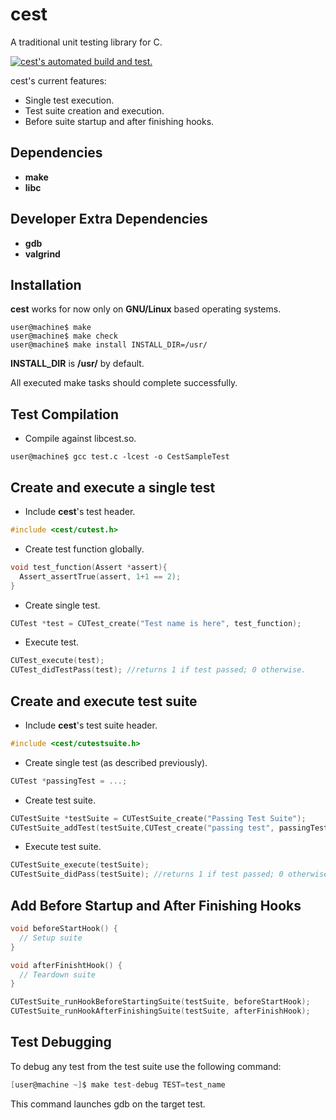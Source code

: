 # cest
A traditional unit testing library for C.

[![cest's automated build and test.](https://travis-ci.com/hadichahine/cest.svg?branch=master)](https://travis-ci.com/hadichahine/cest)

cest's current features:
- Single test execution.
- Test suite creation and execution.
- Before suite startup and after finishing hooks.

## Dependencies
- **make**
- **libc**

## Developer Extra Dependencies
- **gdb**
- **valgrind**

## Installation
**cest** works for now only on **GNU/Linux** based operating systems.
```
user@machine$ make
user@machine$ make check
user@machine$ make install INSTALL_DIR=/usr/
```
**INSTALL_DIR** is **/usr/** by default.

All executed make tasks should complete successfully. 

## Test Compilation
- Compile against libcest.so.
```
user@machine$ gcc test.c -lcest -o CestSampleTest
```

## Create and execute a single test
- Include **cest**'s test header.
```C
#include <cest/cutest.h>
```

- Create test function globally.
```C
void test_function(Assert *assert){
  Assert_assertTrue(assert, 1+1 == 2);
}
```
- Create single test.
```C
CUTest *test = CUTest_create("Test name is here", test_function);
```
- Execute test.
```C
CUTest_execute(test);
CUTest_didTestPass(test); //returns 1 if test passed; 0 otherwise.
```
## Create and execute test suite
- Include **cest**'s test suite header.
```C
#include <cest/cutestsuite.h>
```
- Create single test (as described previously).
```C
CUTest *passingTest = ...;
```

- Create test suite.
```C
CUTestSuite *testSuite = CUTestSuite_create("Passing Test Suite");
CUTestSuite_addTest(testSuite,CUTest_create("passing test", passingTest));
```

- Execute test suite.
```C
CUTestSuite_execute(testSuite);
CUTestSuite_didPass(testSuite); //returns 1 if test passed; 0 otherwise.
```

## Add Before Startup and After Finishing Hooks
```C
void beforeStartHook() {
  // Setup suite
}

void afterFinishtHook() {
  // Teardown suite
}

CUTestSuite_runHookBeforeStartingSuite(testSuite, beforeStartHook);
CUTestSuite_runHookAfterFinishingSuite(testSuite, afterFinishHook);
```

## Test Debugging

To debug any test from the test suite use the following command:
```C
[user@machine ~]$ make test-debug TEST=test_name
```
This command launches gdb on the target test.
